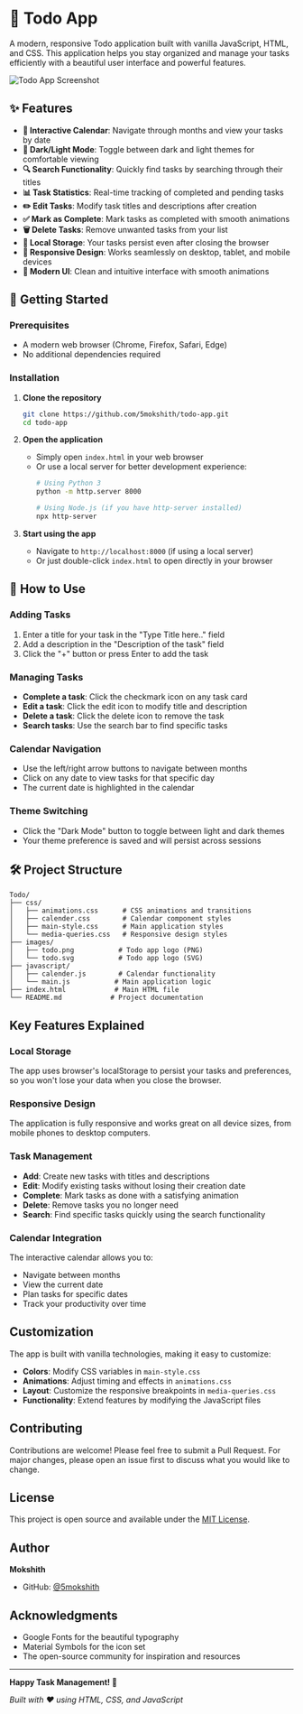 # 📝 Todo App

A modern, responsive Todo application built with vanilla JavaScript, HTML, and CSS. This application helps you stay organized and manage your tasks efficiently with a beautiful user interface and powerful features.

![Todo App Screenshot](https://github.com/user-attachments/assets/65281062-8226-40e5-a56d-3aba751c7305)

## ✨ Features

- **📅 Interactive Calendar**: Navigate through months and view your tasks by date
- **🌙 Dark/Light Mode**: Toggle between dark and light themes for comfortable viewing
- **🔍 Search Functionality**: Quickly find tasks by searching through their titles
- **📊 Task Statistics**: Real-time tracking of completed and pending tasks
- **✏️ Edit Tasks**: Modify task titles and descriptions after creation
- **✅ Mark as Complete**: Mark tasks as completed with smooth animations
- **🗑️ Delete Tasks**: Remove unwanted tasks from your list
- **💾 Local Storage**: Your tasks persist even after closing the browser
- **📱 Responsive Design**: Works seamlessly on desktop, tablet, and mobile devices
- **🎨 Modern UI**: Clean and intuitive interface with smooth animations

## 🚀 Getting Started

### Prerequisites

- A modern web browser (Chrome, Firefox, Safari, Edge)
- No additional dependencies required

### Installation

1. **Clone the repository**
   ```bash
   git clone https://github.com/5mokshith/todo-app.git
   cd todo-app
   ```

2. **Open the application**
   - Simply open `index.html` in your web browser
   - Or use a local server for better development experience:
     ```bash
     # Using Python 3
     python -m http.server 8000
     
     # Using Node.js (if you have http-server installed)
     npx http-server
     ```

3. **Start using the app**
   - Navigate to `http://localhost:8000` (if using a local server)
   - Or just double-click `index.html` to open directly in your browser

## 📖 How to Use

### Adding Tasks
1. Enter a title for your task in the "Type Title here.." field
2. Add a description in the "Description of the task" field
3. Click the "+" button or press Enter to add the task

### Managing Tasks
- **Complete a task**: Click the checkmark icon on any task card
- **Edit a task**: Click the edit icon to modify title and description
- **Delete a task**: Click the delete icon to remove the task
- **Search tasks**: Use the search bar to find specific tasks

### Calendar Navigation
- Use the left/right arrow buttons to navigate between months
- Click on any date to view tasks for that specific day
- The current date is highlighted in the calendar

### Theme Switching
- Click the "Dark Mode" button to toggle between light and dark themes
- Your theme preference is saved and will persist across sessions

## 🛠️ Project Structure

```
Todo/
├── css/
│   ├── animations.css      # CSS animations and transitions
│   ├── calender.css        # Calendar component styles
│   ├── main-style.css      # Main application styles
│   └── media-queries.css   # Responsive design styles
├── images/
│   ├── todo.png           # Todo app logo (PNG)
│   └── todo.svg           # Todo app logo (SVG)
├── javascript/
│   ├── calender.js        # Calendar functionality
│   └── main.js           # Main application logic
├── index.html            # Main HTML file
└── README.md            # Project documentation
```

##  Key Features Explained

### Local Storage
The app uses browser's localStorage to persist your tasks and preferences, so you won't lose your data when you close the browser.

### Responsive Design
The application is fully responsive and works great on all device sizes, from mobile phones to desktop computers.

### Task Management
- **Add**: Create new tasks with titles and descriptions
- **Edit**: Modify existing tasks without losing their creation date
- **Complete**: Mark tasks as done with a satisfying animation
- **Delete**: Remove tasks you no longer need
- **Search**: Find specific tasks quickly using the search functionality

### Calendar Integration
The interactive calendar allows you to:
- Navigate between months
- View the current date
- Plan tasks for specific dates
- Track your productivity over time

##  Customization

The app is built with vanilla technologies, making it easy to customize:

- **Colors**: Modify CSS variables in `main-style.css`
- **Animations**: Adjust timing and effects in `animations.css`
- **Layout**: Customize the responsive breakpoints in `media-queries.css`
- **Functionality**: Extend features by modifying the JavaScript files

##  Contributing

Contributions are welcome! Please feel free to submit a Pull Request. For major changes, please open an issue first to discuss what you would like to change.

##  License

This project is open source and available under the [MIT License](LICENSE).

##  Author

**Mokshith**
- GitHub: [@5mokshith](https://github.com/5mokshith)

##  Acknowledgments

- Google Fonts for the beautiful typography
- Material Symbols for the icon set
- The open-source community for inspiration and resources

---

**Happy Task Management! 🎉**

*Built with ❤️ using HTML, CSS, and JavaScript*

